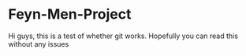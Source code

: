 # Feyn-Men-Project

Hi guys, this is a test of whether git works. Hopefully you can read this without any issues